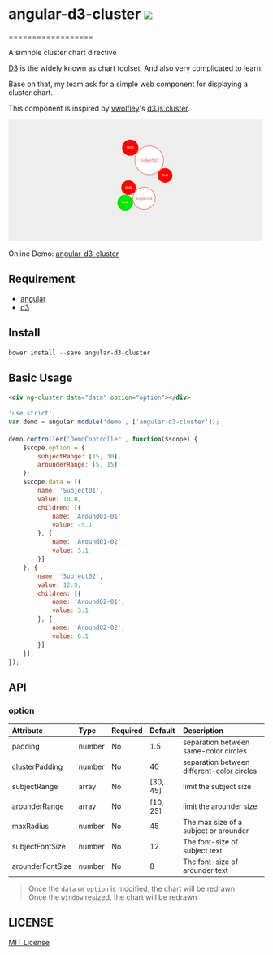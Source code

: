 # angular-d3-cluster  ![](http://img.shields.io/badge/bower_module-v1.1.2-green.svg) #
==================

A simnple cluster chart directive

[D3][d3-url] is the widely known as chart toolset. And also very complicated to learn.

Base on that, my team ask for a simple web component for displaying a cluster chart.

This component is inspired by [vwolfley][vwolfley-url]'s [d3.js.cluster][d3.js.cluster-url].

![](./docs/img/example.png)

Online Demo: [angular-d3-cluster](http://leftstick.github.io/angular-d3-cluster/)

## Requirement ##

- [angular][angular-url]
- [d3][d3-url]

## Install ##

```powershell
bower install --save angular-d3-cluster
```

## Basic Usage ##

```html
<div ng-cluster data="data" option="option"></div>
```

```javascript
'use strict';
var demo = angular.module('demo', ['angular-d3-cluster']);

demo.controller('DemoController', function($scope) {
    $scope.option = {
        subjectRange: [15, 30],
        arounderRange: [5, 15]
    };
    $scope.data = [{
        name: 'Subject01',
        value: 10.0,
        children: [{
            name: 'Around01-01',
            value: -5.1
        }, {
            name: 'Around01-02',
            value: 3.1
        }]
    }, {
        name: 'Subject02',
        value: 12.5,
        children: [{
            name: 'Around02-01',
            value: 3.1
        }, {
            name: 'Around02-02',
            value: 6.1
        }]
    }];
});

```

## API ##

### option ###

| Attribute        | Type           | Required  | Default  | Description |
| :------------- |:-------------| :------ | :------ | :-----|
| padding | number | No | 1.5 | separation between same-color circles |
| clusterPadding | number | No | 40 | separation between different-color circles|
| subjectRange | array | No | [30, 45] | limit the subject size |
| arounderRange | array | No | [10, 25] | limit the arounder size |
| maxRadius | number | No | 45 | The max size of a subject or arounder |
| subjectFontSize | number | No | 12 | The font-size of subject text |
| arounderFontSize | number | No | 8 | The font-size of arounder text |


> Once the `data` or `option` is modified, the chart will be redrawn  
> Once the `window` resized, the chart will be redrawn



[d3-url]: http://d3js.org/
[vwolfley-url]: https://github.com/vwolfley
[d3.js.cluster-url]: https://github.com/vwolfley/d3.js.cluster
[angular-url]: https://angularjs.org/

## LICENSE ##

[MIT License](https://raw.githubusercontent.com/leftstick/angular-d3-cluster/master/LICENSE)
